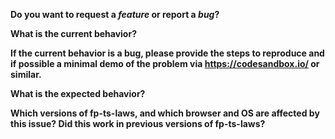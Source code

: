 **Do you want to request a _feature_ or report a _bug_?**

**What is the current behavior?**

**If the current behavior is a bug, please provide the steps to reproduce and if possible a minimal demo of the problem via https://codesandbox.io/ or similar.**

**What is the expected behavior?**

**Which versions of fp-ts-laws, and which browser and OS are affected by this issue? Did this work in previous versions of fp-ts-laws?**
